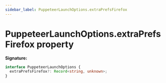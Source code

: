 ```yaml
---
sidebar_label: PuppeteerLaunchOptions.extraPrefsFirefox
---
```


# PuppeteerLaunchOptions.extraPrefsFirefox property

**Signature:**

```typescript
interface PuppeteerLaunchOptions {
  extraPrefsFirefox?: Record<string, unknown>;
}
```
